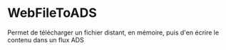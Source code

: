 # WebFileToADS
Permet de télécharger un fichier distant, en mémoire, puis d'en écrire le contenu dans un flux ADS
